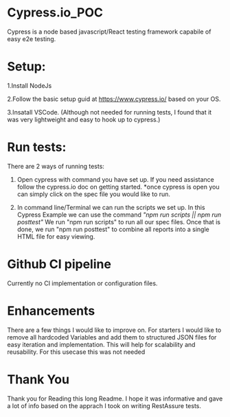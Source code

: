 # Cypress.io_POC
Cypress is a node based javascript/React testing framework capabile of easy e2e testing.

# Setup:
1.Install NodeJs

2.Follow the basic setup guid at https://www.cypress.io/ based on your OS.

3.Insatall VSCode. (Although not needed for running tests, I found that it was very lightweight and easy to hook up to cypress.)


# Run tests:
There are 2 ways of running tests:

1. Open cypress with command you have set up. If you need assistance follow the cypress.io doc on getting started.
  *once cypress is open you can simply click on the spec file you would like to run.
  
2. In command line/Terminal we can run the scripts we set up. In this Cypress Example we can use the command *"npm run scripts || npm run posttest"*
   We run "npm run scripts" to run all our spec files. Once that is done, we run "npm run posttest" to combine all reports into a single HTML file for easy viewing.

# Github CI pipeline
Currently no CI implementation or configuration files.


# Enhancements
There are a few things I would like to improve on. For starters I would like to remove all hardcoded Variables and add them to structured JSON files for easy iteration and implementation. This will help for scalability and reusability. For this usecase this was not needed


# Thank You
Thank you for Reading this long Readme. I hope it was informative and gave a lot of info based on the apprach I took on writing RestAssure tests.
